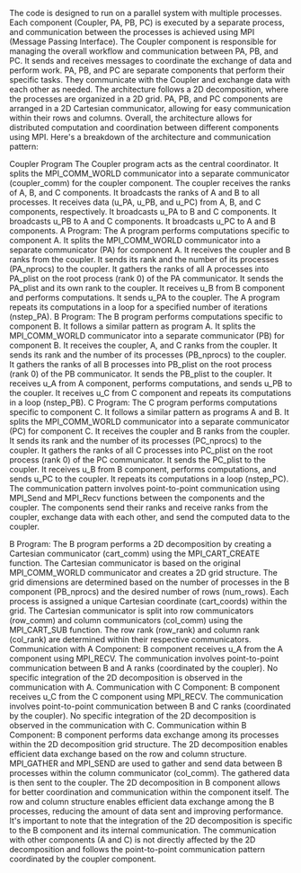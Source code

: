 The code is designed to run on a parallel system with multiple processes. Each component (Coupler, PA, PB, PC) is executed by a separate process, and communication between the processes is achieved using MPI (Message Passing Interface).
The Coupler component is responsible for managing the overall workflow and communication between PA, PB, and PC. It sends and receives messages to coordinate the exchange of data and perform work.
PA, PB, and PC are separate components that perform their specific tasks. They communicate with the Coupler and exchange data with each other as needed.
The architecture follows a 2D decomposition, where the processes are organized in a 2D grid. PA, PB, and PC components are arranged in a 2D Cartesian communicator, allowing for easy communication within their rows and columns.
Overall, the architecture allows for distributed computation and coordination between different components using MPI.
Here's a breakdown of the architecture and communication pattern:

Coupler Program
The Coupler program acts as the central coordinator.
It splits the MPI_COMM_WORLD communicator into a separate communicator (coupler_comm) for the coupler component.
The coupler receives the ranks of A, B, and C components.
It broadcasts the ranks of A and B to all processes.
It receives data (u_PA, u_PB, and u_PC) from A, B, and C components, respectively.
It broadcasts u_PA to B and C components.
It broadcasts u_PB to A and C components.
It broadcasts u_PC to A and B components.
A Program:
The A program performs computations specific to component A.
It splits the MPI_COMM_WORLD communicator into a separate communicator (PA) for component A.
It receives the coupler and B ranks from the coupler.
It sends its rank and the number of its processes (PA_nprocs) to the coupler.
It gathers the ranks of all A processes into PA_plist on the root process (rank 0) of the PA communicator.
It sends the PA_plist and its own rank to the coupler.
It receives u_B from B component and performs computations.
It sends u_PA to the coupler.
The A program repeats its computations in a loop for a specified number of iterations (nstep_PA).
B Program:
The B program performs computations specific to component B.
It follows a similar pattern as program A.
It splits the MPI_COMM_WORLD communicator into a separate communicator (PB) for component B.
It receives the coupler, A, and C ranks from the coupler.
It sends its rank and the number of its processes (PB_nprocs) to the coupler.
It gathers the ranks of all B processes into PB_plist on the root process (rank 0) of the PB communicator.
It sends the PB_plist to the coupler.
It receives u_A from A component, performs computations, and sends u_PB to the coupler.
It receives u_C from C component and repeats its computations in a loop (nstep_PB).
C Program:
The C program performs computations specific to component C.
It follows a similar pattern as programs A and B.
It splits the MPI_COMM_WORLD communicator into a separate communicator (PC) for component C.
It receives the coupler and B ranks from the coupler.
It sends its rank and the number of its processes (PC_nprocs) to the coupler.
It gathers the ranks of all C processes into PC_plist on the root process (rank 0) of the PC communicator.
It sends the PC_plist to the coupler.
It receives u_B from B component, performs computations, and sends u_PC to the coupler.
It repeats its computations in a loop (nstep_PC).
The communication pattern involves point-to-point communication using MPI_Send and MPI_Recv functions between the components and the coupler. The components send their ranks and receive ranks from the coupler, exchange data with each other, and send the computed data to the coupler.

B Program:
The B program performs a 2D decomposition by creating a Cartesian communicator (cart_comm) using the MPI_CART_CREATE function.
The Cartesian communicator is based on the original MPI_COMM_WORLD communicator and creates a 2D grid structure.
The grid dimensions are determined based on the number of processes in the B component (PB_nprocs) and the desired number of rows (num_rows).
Each process is assigned a unique Cartesian coordinate (cart_coords) within the grid.
The Cartesian communicator is split into row communicators (row_comm) and column communicators (col_comm) using the MPI_CART_SUB function.
The row rank (row_rank) and column rank (col_rank) are determined within their respective communicators.
Communication with A Component:
B component receives u_A from the A component using MPI_RECV.
The communication involves point-to-point communication between B and A ranks (coordinated by the coupler).
No specific integration of the 2D decomposition is observed in the communication with A.
Communication with C Component:
B component receives u_C from the C component using MPI_RECV.
The communication involves point-to-point communication between B and C ranks (coordinated by the coupler).
No specific integration of the 2D decomposition is observed in the communication with C.
Communication within B Component:
B component performs data exchange among its processes within the 2D decomposition grid structure.
The 2D decomposition enables efficient data exchange based on the row and column structure.
MPI_GATHER and MPI_SEND are used to gather and send data between B processes within the column communicator (col_comm).
The gathered data is then sent to the coupler.
The 2D decomposition in B component allows for better coordination and communication within the component itself. The row and column structure enables efficient data exchange among the B processes, reducing the amount of data sent and improving performance.
It's important to note that the integration of the 2D decomposition is specific to the B component and its internal communication. The communication with other components (A and C) is not directly affected by the 2D decomposition and follows the point-to-point communication pattern coordinated by the coupler component.
